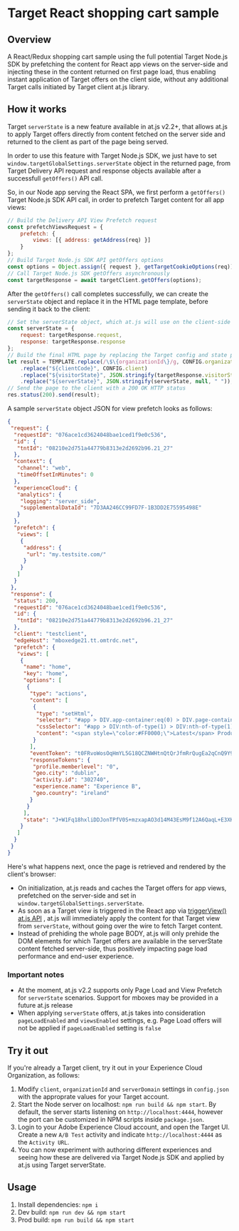 # Target React shopping cart sample

## Overview

A React/Redux shopping cart sample using the full potential Target Node.js SDK by prefetching the content for React app views on the server-side and injecting these in the content returned on first page load, thus enabling instant application of Target offers on the client side, without any additional Target calls initiated by Target client at.js library. 

## How it works

Target `serverState` is a new feature available in at.js v2.2+, that allows at.js to apply Target offers directly from content fetched on the server side and returned to the client as part of the page being served.

In order to use this feature with Target Node.js SDK, we just have to set `window.targetGlobalSettings.serverState` object in the returned page, from Target Delivery API request and response objects available after a successfull `getOffers()` API call.

So, in our Node app serving the React SPA, we first perform a `getOffers()` Target Node.js SDK API call, in order to prefetch Target content for all app views:

```js
// Build the Delivery API View Prefetch request
const prefetchViewsRequest = {
    prefetch: {
        views: [{ address: getAddress(req) }]
    }
};
// Build Target Node.js SDK API getOffers options
const options = Object.assign({ request }, getTargetCookieOptions(req));
// Call Target Node.js SDK getOffers asynchronously
const targetResponse = await targetClient.getOffers(options);
```

After the `getOffers()` call completes successfully, we can create the `serverState` object and replace it in the HTML page template, before sending it back to the client:

```js
// Set the serverState object, which at.js will use on the client-side to immediately apply Target offers
const serverState = {
    request: targetResponse.request,
    response: targetResponse.response
};
// Build the final HTML page by replacing the Target config and state placeholders with appropriate values
let result = TEMPLATE.replace(/\$\{organizationId\}/g, CONFIG.organizationId)
    .replace("${clientCode}", CONFIG.client)
    .replace("${visitorState}", JSON.stringify(targetResponse.visitorState))
    .replace("${serverState}", JSON.stringify(serverState, null, " "));
// Send the page to the client with a 200 OK HTTP status
res.status(200).send(result);
```

A sample `serverState` object JSON for view prefetch looks as follows:
```json
{
 "request": {
  "requestId": "076ace1cd3624048bae1ced1f9e0c536",
  "id": {
   "tntId": "08210e2d751a44779b8313e2d2692b96.21_27"
  },
  "context": {
   "channel": "web",
   "timeOffsetInMinutes": 0
  },
  "experienceCloud": {
   "analytics": {
    "logging": "server_side",
    "supplementalDataId": "7D3AA246CC99FD7F-1B3DD2E75595498E"
   }
  },
  "prefetch": {
   "views": [
    {
     "address": {
      "url": "my.testsite.com/"
     }
    }
   ]
  }
 },
 "response": {
  "status": 200,
  "requestId": "076ace1cd3624048bae1ced1f9e0c536",
  "id": {
   "tntId": "08210e2d751a44779b8313e2d2692b96.21_27"
  },
  "client": "testclient",
  "edgeHost": "mboxedge21.tt.omtrdc.net",
  "prefetch": {
   "views": [
    {
     "name": "home",
     "key": "home",
     "options": [
      {
       "type": "actions",
       "content": [
        {
         "type": "setHtml",
         "selector": "#app > DIV.app-container:eq(0) > DIV.page-container:eq(0) > DIV:nth-of-type(2) > SECTION.section:eq(0) > DIV.container:eq(1) > DIV.heading:eq(0) > H1.title:eq(0)",
         "cssSelector": "#app > DIV:nth-of-type(1) > DIV:nth-of-type(1) > DIV:nth-of-type(2) > SECTION:nth-of-type(1) > DIV:nth-of-type(2) > DIV:nth-of-type(1) > H1:nth-of-type(1)",
         "content": "<span style=\"color:#FF0000;\">Latest</span> Products for 2020"
        }
       ],
       "eventToken": "t0FRvoWosOqHmYL5G18QCZNWHtnQtQrJfmRrQugEa2qCnQ9Y9OaLL2gsdrWQTvE54PwSz67rmXWmSnkXpSSS2Q==",
       "responseTokens": {
        "profile.memberlevel": "0",
        "geo.city": "dublin",
        "activity.id": "302740",
        "experience.name": "Experience B",
        "geo.country": "ireland"
       }
      }
     ],
     "state": "J+W1Fq18hxliDDJonTPfV0S+mzxapAO3d14M43EsM9f12A6QaqL+E3XKkRFlmq9U"
    }
   ]
  }
 }
}
```

Here's what happens next, once the page is retrieved and rendered by the client's browser:

 * On initialization, at.js reads and caches the Target offers for app views, prefetched on the server-side and set
 in `window.targetGlobalSettings.serverState`.
 * As soon as a Target view is triggered in the React app via 
 [triggerView() at.js API](https://docs.adobe.com/content/help/en/target/using/implement-target/client-side/functions-overview/adobe-target-triggerview-atjs-2.html)
 , at.js will immediately apply the content for that Target view from `serverState`, without going over the wire to fetch
 Target content.
 * Instead of prehiding the whole page BODY, at.js will only prehide the DOM elements for which Target offers are 
 available in the serverState content fetched server-side, thus positively impacting page load performance and end-user experience.

### Important notes 
- At the moment, at.js v2.2 supports only Page Load and View Prefetch for `serverState` scenarios. Support for mboxes may 
be provided in a future at.js release
- When applying `serverState` offers, at.js takes into consideration `pageLoadEnabled` and `viewsEnabled` settings, e.g.
Page Load offers will not be applied if `pageLoadEnabled` setting is `false`

## Try it out

If you're already a Target client, try it out in your Experience Cloud Organization, as follows:
1. Modify `client`, `organizationId` and `serverDomain` settings in `config.json` with the approprate values for your Target account.
2. Start the Node server on localhost: `npm run build && npm start`. By default, the server starts listening on `http://localhost:4444`, however the port can be customized in NPM scripts inside `package.json`.
3. Login to your Adobe Experience Cloud account, and open the Target UI. Create a new `A/B Test` activity and indicate `http://localhost:4444` as the `Activity URL`.
4. You can now experiment with authoring different experiences and seeing how these are delivered via Target Node.js SDK and applied by at.js using Target serverState.

## Usage

1. Install dependencies: `npm i`
2. Dev build: `npm run dev && npm start`
3. Prod build: `npm run build && npm start`
